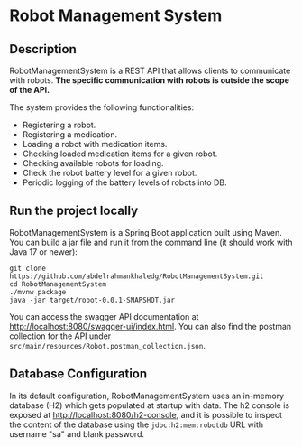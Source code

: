 # Robot Management System

## Description

RobotManagementSystem is a REST API that allows clients to communicate with robots. **The specific communication with robots is outside the scope of the API.**

The system provides the following functionalities:

- Registering a robot.
- Registering a medication.
- Loading a robot with medication items.
- Checking loaded medication items for a given robot.
- Checking available robots for loading.
- Check the robot battery level for a given robot.
- Periodic logging of the battery levels of robots into DB.

## Run the project locally

RobotManagementSystem is a Spring Boot application built using Maven. You can build a jar file and run it from the command line (it should work with Java 17 or newer):

```
git clone https://github.com/abdelrahmankhaledg/RobotManagementSystem.git
cd RobotManagementSystem
./mvnw package
java -jar target/robot-0.0.1-SNAPSHOT.jar  
```

You can access the swagger API documentation at <http://localhost:8080/swagger-ui/index.html>. You can also find the postman collection for the API under `src/main/resources/Robot.postman_collection.json`.

## Database Configuration

In its default configuration, RobotManagementSystem uses an in-memory database (H2) which gets populated at startup with data. The h2 console is exposed at <http://localhost:8080/h2-console>, and it is possible to inspect the content of the database using the `jdbc:h2:mem:robotdb` URL with username "sa" and blank password.
